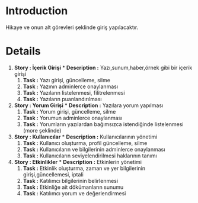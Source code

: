 # Introduction #

Hikaye ve onun alt görevleri şeklinde giriş yapılacaktır.

# Details #

  1. **Story : İçerik Girişi**
    * **Description :** Yazı,sunum,haber,örnek gibi bir içerik girişi
      1. **Task :** Yazı girişi, güncelleme, silme
      1. **Task :** Yazının adminlerce onaylanması
      1. **Task :** Yazıların listelenmesi, filitrelenmesi
      1. **Task :** Yazıların puanlandırılması
  1. **Story : Yorum Girişi**
    * **Description :** Yazılara yorum yapılması
      1. **Task :** Yorum girişi, güncelleme, silme
      1. **Task :** Yorumun adminlerce onaylanması
      1. **Task :** Yorumların yazılardan bağımsızca istendiğinde listelenmesi (more şeklinde)
  1. **Story : Kullanıcılar**
    * **Description :** Kullanıcılarının yönetimi
      1. **Task :** Kullanıcı oluşturma, profil güncelleme, silme
      1. **Task :** Kullanıcıların ve bilgilerinin adminlerce onaylanması
      1. **Task :** Kullanıcıların seviyelendirilmesi haklarının tanımı
  1. **Story : Etkinlikler**
    * **Description :** Etkinlerin yönetimi
      1. **Task :** Etkinlik oluşturma, zaman ve yer bilgilerinin girişi,güncellemesi, iptali
      1. **Task :** Katılımcı bilgilerinin belirlenmesi
      1. **Task :** Etkinliğe ait dökümanların sunumu
      1. **Task :** Katılımcı yorum ve değerlendirmesi